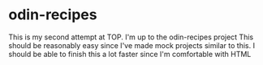 # odin-recipes
This is my second attempt at TOP.
I'm up to the odin-recipes project
This should be reasonably easy since I've made mock projects similar to this.
I should be able to finish this a lot faster since I'm comfortable with HTML